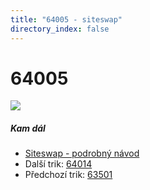 ```yaml
---
title: "64005 - siteswap"
directory_index: false
---
```


# 64005

![](/animace/siteswap/64005.gif)

##### Kam dál

- [Siteswap - podrobný návod](/siteswap.html "Podrobné vysvětlení siteswapů..")
- Další trik: [64014](64014.html "Siteswap 64014")
- Předchozí trik: [63501](63501.html "Siteswap 63501")

